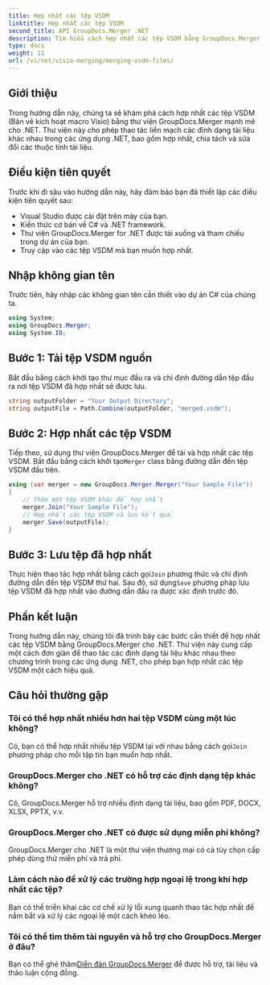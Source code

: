 ```yaml
---
title: Hợp nhất các tệp VSDM
linktitle: Hợp nhất các tệp VSDM
second_title: API GroupDocs.Merger .NET
description: Tìm hiểu cách hợp nhất các tệp VSDM bằng GroupDocs.Merger cho .NET. Đơn giản hóa các tác vụ quản lý tài liệu của bạn với thư viện dễ sử dụng này.
type: docs
weight: 11
url: /vi/net/visio-merging/merging-vsdm-files/
---
```

## Giới thiệu
Trong hướng dẫn này, chúng ta sẽ khám phá cách hợp nhất các tệp VSDM (Bản vẽ kích hoạt macro Visio) bằng thư viện GroupDocs.Merger mạnh mẽ cho .NET. Thư viện này cho phép thao tác liền mạch các định dạng tài liệu khác nhau trong các ứng dụng .NET, bao gồm hợp nhất, chia tách và sửa đổi các thuộc tính tài liệu.
## Điều kiện tiên quyết
Trước khi đi sâu vào hướng dẫn này, hãy đảm bảo bạn đã thiết lập các điều kiện tiên quyết sau:
- Visual Studio được cài đặt trên máy của bạn.
- Kiến thức cơ bản về C# và .NET framework.
- Thư viện GroupDocs.Merger for .NET được tải xuống và tham chiếu trong dự án của bạn.
- Truy cập vào các tệp VSDM mà bạn muốn hợp nhất.

## Nhập không gian tên
Trước tiên, hãy nhập các không gian tên cần thiết vào dự án C# của chúng ta.
```csharp
using System; 
using GroupDocs.Merger;
using System.IO;
```
## Bước 1: Tải tệp VSDM nguồn
Bắt đầu bằng cách khởi tạo thư mục đầu ra và chỉ định đường dẫn tệp đầu ra nơi tệp VSDM đã hợp nhất sẽ được lưu.
```csharp
string outputFolder = "Your Output Directory";
string outputFile = Path.Combine(outputFolder, "merged.vsdm");
```
## Bước 2: Hợp nhất các tệp VSDM
 Tiếp theo, sử dụng thư viện GroupDocs.Merger để tải và hợp nhất các tệp VSDM. Bắt đầu bằng cách khởi tạo`Merger` class bằng đường dẫn đến tệp VSDM đầu tiên.
```csharp
using (var merger = new GroupDocs.Merger.Merger("Your Sample File"))
{
    // Thêm một tệp VSDM khác để hợp nhất
    merger.Join("Your Sample File");
    // Hợp nhất các tệp VSDM và lưu kết quả
    merger.Save(outputFile);
}
```
## Bước 3: Lưu tệp đã hợp nhất
Thực hiện thao tác hợp nhất bằng cách gọi`Join` phương thức và chỉ định đường dẫn đến tệp VSDM thứ hai. Sau đó, sử dụng`Save` phương pháp lưu tệp VSDM đã hợp nhất vào đường dẫn đầu ra được xác định trước đó.

## Phần kết luận
Trong hướng dẫn này, chúng tôi đã trình bày các bước cần thiết để hợp nhất các tệp VSDM bằng GroupDocs.Merger cho .NET. Thư viện này cung cấp một cách đơn giản để thao tác các định dạng tài liệu khác nhau theo chương trình trong các ứng dụng .NET, cho phép bạn hợp nhất các tệp VSDM một cách hiệu quả.

## Câu hỏi thường gặp
### Tôi có thể hợp nhất nhiều hơn hai tệp VSDM cùng một lúc không?
 Có, bạn có thể hợp nhất nhiều tệp VSDM lại với nhau bằng cách gọi`Join` phương pháp cho mỗi tập tin bạn muốn hợp nhất.
### GroupDocs.Merger cho .NET có hỗ trợ các định dạng tệp khác không?
Có, GroupDocs.Merger hỗ trợ nhiều định dạng tài liệu, bao gồm PDF, DOCX, XLSX, PPTX, v.v.
### GroupDocs.Merger cho .NET có được sử dụng miễn phí không?
GroupDocs.Merger cho .NET là một thư viện thương mại có cả tùy chọn cấp phép dùng thử miễn phí và trả phí.
### Làm cách nào để xử lý các trường hợp ngoại lệ trong khi hợp nhất các tệp?
Bạn có thể triển khai các cơ chế xử lý lỗi xung quanh thao tác hợp nhất để nắm bắt và xử lý các ngoại lệ một cách khéo léo.
### Tôi có thể tìm thêm tài nguyên và hỗ trợ cho GroupDocs.Merger ở đâu?
 Bạn có thể ghé thăm[Diễn đàn GroupDocs.Merger](https://forum.groupdocs.com/c/merger/32) để được hỗ trợ, tài liệu và thảo luận cộng đồng.